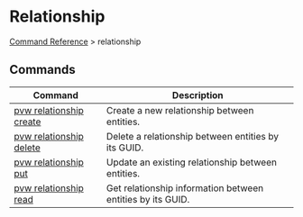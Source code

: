 # Relationship
[Command Reference](../../../README.md#command-reference) > relationship

## Commands
| Command | Description |
| --- | --- |
| [pvw relationship create](./create.md) | Create a new relationship between entities. |
| [pvw relationship delete](./delete.md) | Delete a relationship between entities by its GUID. |
| [pvw relationship put](./put.md) | Update an existing relationship between entities. |
| [pvw relationship read](./read.md) | Get relationship information between entities by its GUID. |
